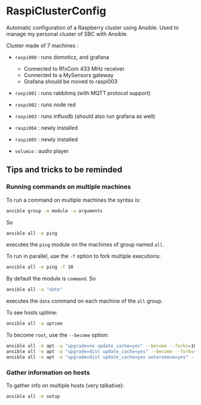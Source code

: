 # RaspiClusterConfig

Automatic configuration of a Raspberry cluster using Ansible.
Used to manage my personal cluster of SBC with Ansible.

Cluster made of 7 machines :

* `raspi000` : runs domoticz, and grafana
  * Connected to RfxCom 433 MHz receiver
  * Connected to a MySensors gateway
  * Grafana should be moved to raspi003
* `raspi001` : runs rabbitmq (with MQTT protocol support)
* `raspi002` : runs node red
* `raspi003` : runs influxdb (should also run grafana as well)
* `raspi004` : newly installed
* `raspi005` : newly installed

* `volumio` : audio player

## Tips and tricks to be reminded

### Running commands on multiple machines

To run a command on multiple machines the syntax is:

```bash
ansible group -m module -a arguments
```

So

```bash
ansible all -m ping
```

executes the `ping` module on the machines of group named `all`.

To run in parallel, use the `-f` option to fork multiple executions:

```bash
ansible all -m ping -f 10
```

By default the module is `command`. So

```bash
ansible all -a "date"
```

executes the `date` command on each machine of the `all` group.

To see hosts uptime:

```bash
ansible all -a uptime
```

To become `root`, use the `--become` option:

```bash
ansible all -m apt -a "upgrade=no update_cache=yes" --become --forks=10
ansible all -m apt -a "upgrade=dist update_cache=yes" --become --forks=10
ansible all -m apt -a "upgrade=dist update_cache=yes autoremove=yes" --become --forks=10
```

### Gather information on hosts

To gather info on multiple hosts (very talkative):

```bash
ansible all -m setup
```

